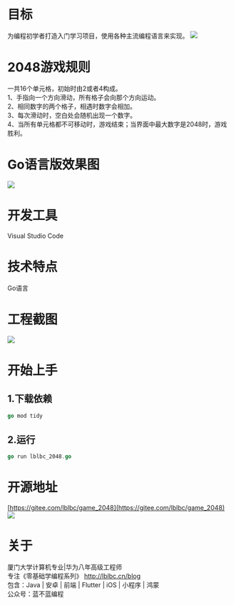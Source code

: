 # 目标
为编程初学者打造入门学习项目，使用各种主流编程语言来实现。
![](https://img-blog.csdnimg.cn/0efe9af2ee3e4bb5a8da2b20cc32b8e2.png)
# 2048游戏规则
一共16个单元格，初始时由2或者4构成。  
1、手指向一个方向滑动，所有格子会向那个方向运动。  
2、相同数字的两个格子，相遇时数字会相加。  
3、每次滑动时，空白处会随机出现一个数字。  
4、当所有单元格都不可移动时，游戏结束；当界面中最大数字是2048时，游戏胜利。
# Go语言版效果图
![](https://img-blog.csdnimg.cn/6a17a9e94f644b9680e477faee59f0c4.gif)
# 开发工具
Visual Studio Code
# 技术特点
Go语言
# 工程截图
![](https://img-blog.csdnimg.cn/a4d97de6cb0a45fdbbaf1a980be6b15e.png)
# 开始上手
## 1.下载依赖
```go
go mod tidy
```
## 2.运行
```go
go run lblbc_2048.go
```
# 开源地址
[https://gitee.com/lblbc/game_2048](https://gitee.com/lblbc/game_2048)
![](https://img-blog.csdnimg.cn/27d41f7556444702a0f024f349a87387.png)

# 关于
厦门大学计算机专业|华为八年高级工程师   
专注《零基础学编程系列》  http://lblbc.cn/blog  
包含：Java | 安卓 | 前端 | Flutter | iOS | 小程序 | 鸿蒙  
公众号：蓝不蓝编程

